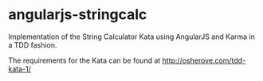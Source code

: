 # angularjs-stringcalc
Implementation of the String Calculator Kata using AngularJS and Karma in a TDD fashion.

The requirements for the Kata can be found at http://osherove.com/tdd-kata-1/
